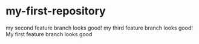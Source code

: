 # my-first-repository
my second feature branch looks good!
my third feature branch looks good!
My first feature branch looks good
